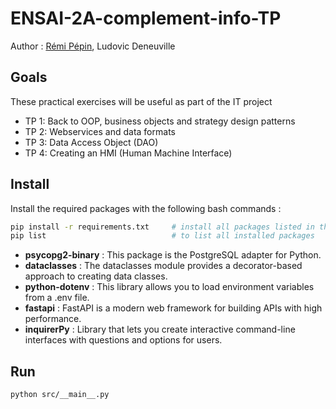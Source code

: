 # ENSAI-2A-complement-info-TP

Author : [Rémi Pépin](https://gitlab.com/remi2J/complement_info_ensai_2022_2023), Ludovic Deneuville

## Goals

These practical exercises will be useful as part of the IT project

* TP 1: Back to OOP, business objects and strategy design patterns
* TP 2: Webservices and data formats
* TP 3: Data Access Object (DAO)
* TP 4: Creating an HMI (Human Machine Interface)

## Install

Install the required packages with the following bash commands :

```bash
pip install -r requirements.txt     # install all packages listed in the file
pip list                            # to list all installed packages
```

* **psycopg2-binary** : This package is the PostgreSQL adapter for Python.
* **dataclasses** : The dataclasses module provides a decorator-based approach to creating data classes.
* **python-dotenv** : This library allows you to load environment variables from a .env file.
* **fastapi** : FastAPI is a modern web framework for building APIs with high performance.
* **inquirerPy** : Library that lets you create interactive command-line interfaces with questions and options for users.

## Run

```bash
python src/__main__.py
```